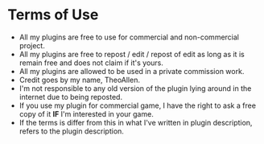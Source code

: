 Terms of Use
=====
* All my plugins are free to use for commercial and non-commercial project.
* All my plugins are free to repost / edit / repost of edit as long as it is remain free and does not claim if it's yours.
* All my plugins are allowed to be used in a private commission work.
* Credit goes by my name, TheoAllen.
* I'm not responsible to any old version of the plugin lying around in the internet due to being reposted.
* If you use my plugin for commercial game, I have the right to ask a free copy of it **IF** I'm interested in your game.
* If the terms is differ from this in what I've written in plugin description, refers to the plugin description.
